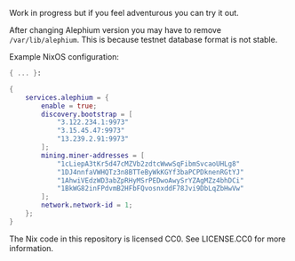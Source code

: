 Work in progress but if you feel adventurous you can try it out.

After changing Alephium version you may have to remove `/var/lib/alephium`.
This is because testnet database format is not stable.

Example NixOS configuration:

```nix
{ ... }:

{
    services.alephium = {
        enable = true;
        discovery.bootstrap = [
            "3.122.234.1:9973"
            "3.15.45.47:9973"
            "13.239.2.91:9973"
        ];
        mining.miner-addresses = [
            "1cLiepA3tKr5d47cMZVb2zdtcWwwSqFibmSvcaoUHLg8"
            "1DJ4nnfaVWHQTz3n8BTTeByWkKGYf3baPCPDknenRGtYJ"
            "1AhwiVEdzWD3abZpRHyMSrPEDwoAwySrYZAgMZz4bhDCi"
            "1BkWG82inFPdvmB2HFbFQvosnxddF78Jvi9DbLqZbHwVw"
        ];
        network.network-id = 1;
    };
}
```

The Nix code in this repository is licensed CC0.
See LICENSE.CC0 for more information.
